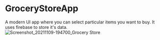 # GroceryStoreApp
A modern UI app where you can select particular items you want to buy. It uses firebase to store it's data.
![Screenshot_20211109-194700_Grocery Store](https://user-images.githubusercontent.com/75664480/140941661-32c2f9e3-e332-4254-b5f0-ed508a29f3a9.jpg)
